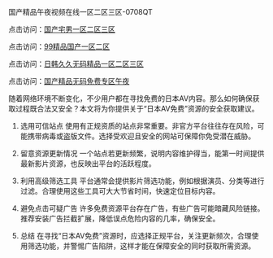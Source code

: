 国产精品午夜视频在线一区二区三区-0708QT

点击访问：<a href="https://heiliaoe8ajia.pages.dev">国产宅男一区二区三区</a>

点击访问：<a href="https://heiliaoxwd5i8.pages.dev">99精品国产一区二区</a>

点击访问：<a href="https://fdhf-454.pages.dev/">日韩久久无码精品一区二区三区</a>

点击访问：<a href="https://fdhf-454.pages.dev/">国产精品无码免费专区午夜</a>

随着网络环境不断变化，不少用户都在寻找免费的日本AV内容。那么如何确保获取过程既合法又安全？本文将为你提供关于“日本AV免费”资源的安全获取建议。

1. 选用可信站点
使用有正规资质的站点非常重要。非官方平台往往存在风险，可能携带病毒或盗版文件。选择受欢迎且安全的网站可保障你免受潜在威胁。

2. 留意资源更新情况
一个站点若更新频繁，说明内容维护得当，能第一时间提供最新影片资源，也反映出平台的活跃程度。

3. 利用高级筛选工具
平台通常会提供影片筛选功能，例如根据演员、分类等进行过滤。合理使用这些工具可大大节省时间，快速定位目标内容。

4. 避免点击可疑广告
许多免费资源平台存在广告，有些广告可能暗藏风险链接。推荐安装广告拦截扩展，降低误点危险内容的几率，确保安全。

5. 总结
在寻找“日本AV免费”资源时，应选择正规平台，关注更新频次，合理使用筛选功能，并警惕广告陷阱，这样才能在保障安全的同时获取所需资源。


<span style="display:none;">[Canonical link]( https://github.com/eee070825/894561 ）</span>
